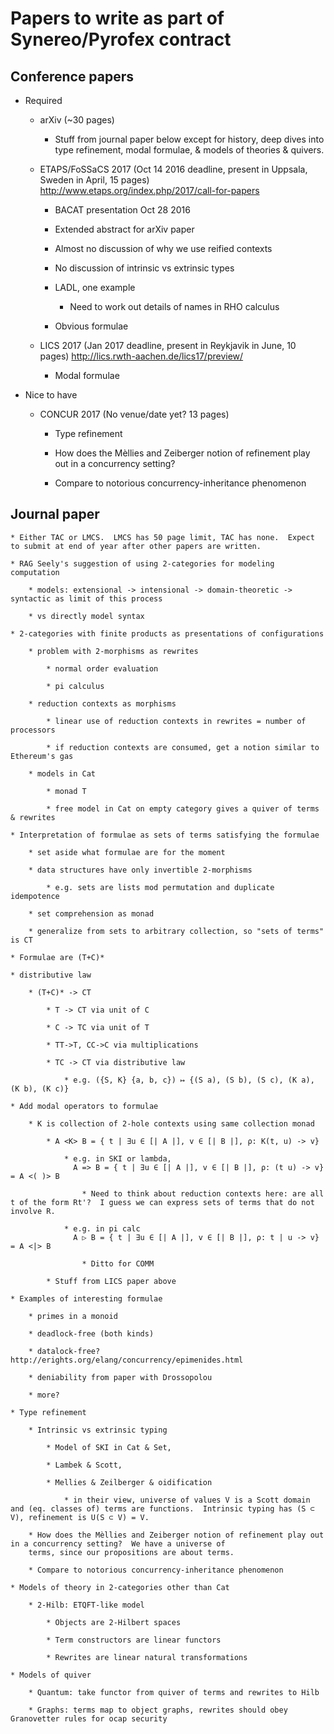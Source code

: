 ﻿# Papers to write as part of Synereo/Pyrofex contract

## Conference papers


* Required
    * arXiv (~30 pages)

        * Stuff from journal paper below except for history, deep dives into type refinement, modal formulae, & models of theories & quivers.

    * ETAPS/FoSSaCS 2017 (Oct 14 2016 deadline, present in Uppsala, Sweden in April, 15 pages)
    http://www.etaps.org/index.php/2017/call-for-papers

        * BACAT presentation Oct 28 2016

        * Extended abstract for arXiv paper

        * Almost no discussion of why we use reified contexts

        * No discussion of intrinsic vs extrinsic types

        * LADL, one example

            * Need to work out details of names in RHO calculus

        * Obvious formulae

    * LICS 2017 (Jan 2017 deadline, present in Reykjavik in June, 10 pages)
    http://lics.rwth-aachen.de/lics17/preview/

        * Modal formulae

* Nice to have

    * CONCUR 2017 (No venue/date yet? 13 pages)

        * Type refinement

        * How does the Mèllies and Zeiberger notion of refinement play out in a concurrency setting?

        * Compare to notorious concurrency-inheritance phenomenon


## Journal paper


    * Either TAC or LMCS.  LMCS has 50 page limit, TAC has none.  Expect to submit at end of year after other papers are written.

    * RAG Seely's suggestion of using 2-categories for modeling computation

        * models: extensional -> intensional -> domain-theoretic -> syntactic as limit of this process
        
        * vs directly model syntax

    * 2-categories with finite products as presentations of configurations

        * problem with 2-morphisms as rewrites

            * normal order evaluation

            * pi calculus

        * reduction contexts as morphisms

            * linear use of reduction contexts in rewrites = number of processors

            * if reduction contexts are consumed, get a notion similar to Ethereum's gas

        * models in Cat

            * monad T

            * free model in Cat on empty category gives a quiver of terms & rewrites

    * Interpretation of formulae as sets of terms satisfying the formulae

        * set aside what formulae are for the moment

        * data structures have only invertible 2-morphisms

            * e.g. sets are lists mod permutation and duplicate idempotence

        * set comprehension as monad

        * generalize from sets to arbitrary collection, so "sets of terms" is CT

    * Formulae are (T+C)*

    * distributive law

        * (T+C)* -> CT

            * T -> CT via unit of C

            * C -> TC via unit of T

            * TT->T, CC->C via multiplications

            * TC -> CT via distributive law

                * e.g. ({S, K} {a, b, c}) ↦ {(S a), (S b), (S c), (K a), (K b), (K c)}

    * Add modal operators to formulae

        * K is collection of 2-hole contexts using same collection monad

            * A <K> B = { t | ∃u ∈ [| A |], v ∈ [| B |], ρ: K(t, u) -> v}

                * e.g. in SKI or lambda, 
                  A => B = { t | ∃u ∈ [| A |], v ∈ [| B |], ρ: (t u) -> v} = A <( )> B

                    * Need to think about reduction contexts here: are all t of the form Rt'?  I guess we can express sets of terms that do not involve R.

                * e.g. in pi calc
                  A ▷ B = { t | ∃u ∈ [| A |], v ∈ [| B |], ρ: t | u -> v} = A <|> B

                    * Ditto for COMM

            * Stuff from LICS paper above

    * Examples of interesting formulae

        * primes in a monoid

        * deadlock-free (both kinds)

        * datalock-free? http://erights.org/elang/concurrency/epimenides.html

        * deniability from paper with Drossopolou

        * more?

    * Type refinement

        * Intrinsic vs extrinsic typing

            * Model of SKI in Cat & Set, 

            * Lambek & Scott, 

            * Mellies & Zeilberger & oidification

                * in their view, universe of values V is a Scott domain and (eq. classes of) terms are functions.  Intrinsic typing has (S ⊂ V), refinement is U(S ⊂ V) = V.

        * How does the Mèllies and Zeiberger notion of refinement play out in a concurrency setting?  We have a universe of 
        terms, since our propositions are about terms.

        * Compare to notorious concurrency-inheritance phenomenon

    * Models of theory in 2-categories other than Cat
    
        * 2-Hilb: ETQFT-like model
        
            * Objects are 2-Hilbert spaces
            
            * Term constructors are linear functors
            
            * Rewrites are linear natural transformations

    * Models of quiver

        * Quantum: take functor from quiver of terms and rewrites to Hilb

        * Graphs: terms map to object graphs, rewrites should obey Granovetter rules for ocap security



